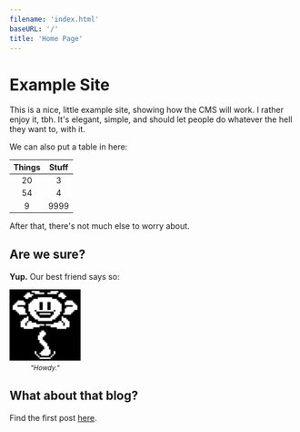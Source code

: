 ```yaml
---
filename: 'index.html'
baseURL: '/'
title: 'Home Page'
---
```


# Example Site

This is a nice, little example site, showing how the CMS will work. I rather enjoy it, tbh. It's elegant, simple, and
should let people do whatever the hell they want to, with it.

We can also put a table in here:

| Things | Stuff |
|:------:|:-----:|
|   20   |   3   |
|   54   |   4   |
|   9    | 9999  |

After that, there's not much else to worry about.

## Are we sure?

**Yup.** Our best friend says so:

<div>
    <img src="../static/images/best_friend.png" title="My Best Friend" width="125">
    <div style="width: 125px; text-align: center">
        <small><i>"Howdy."</i></small>
    </div>
</div>

## What about that blog?

Find the first post [here](/blog/first-blog-post).

